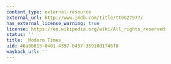 ```yaml
---
content_type: external-resource
external_url: http://www.imdb.com/title/tt0027977/
has_external_license_warning: true
license: https://en.wikipedia.org/wiki/All_rights_reserved
status: ''
title: _Modern Times_
uid: 46a0b015-0401-4397-b457-35910d1f46f8
wayback_url: ''
---
```


